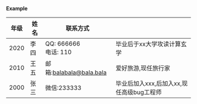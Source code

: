 **Example**

年级|姓名|联系方式|   |
----|----|-----|---
2020|李四|QQ: 666666<br> 电话: 110|毕业后于xx大学攻读计算玄学
2010|王五|邮箱:balabala@bala.bala|爱好旅游,现任旅行家
2000|张三|微信:233333|毕业后加入xxx,后加入xx,现任高级bug工程师

